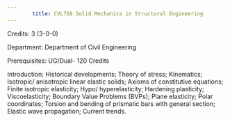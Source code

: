 ```yaml
---
        title: CVL758 Solid Mechanics in Structural Engineering
---
```

Credits: 3 (3-0-0)

Department: Department of Civil Engineering

Prerequisites: UG/Dual- 120 Credits

Introduction; Historical developments; Theory of stress; Kinematics; Isotropic/ anisotropic linear elastic solids; Axioms of constitutive equations; Finite isotropic elasticity; Hypo/ hyperelasticity; Hardening plasticity; Viscoelasticity; Boundary Value Problems (BVPs); Plane elasticity; Polar coordinates; Torsion and bending of prismatic bars with general section; Elastic wave propagation; Current trends.
